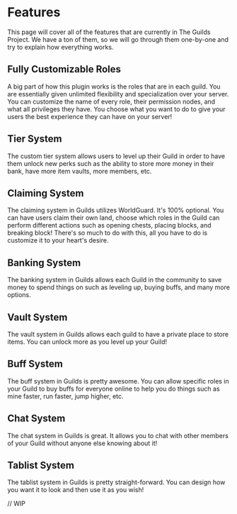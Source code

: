 # Features

This page will cover all of the features that are currently in The Guilds Project. We have a ton of them, so we will go through them one-by-one and try to explain how everything works.

## Fully Customizable Roles

A big part of how this plugin works is the roles that are in each guild. You are essentially given unlimited flexibility and specialization over your server. You can customize the name of every role, their permission nodes, and what all privileges they have. You choose what you want to do to give your users the best experience they can have on your server!

## Tier System

The custom tier system allows users to level up their Guild in order to have them unlock new perks such as the ability to store more money in their bank, have more item vaults, more members, etc.

## Claiming System

The claiming system in Guilds utilizes WorldGuard. It's 100% optional. You can have users claim their own land, choose which roles in the Guild can perform different actions such as opening chests, placing blocks, and breaking block! There's so much to do with this, all you have to do is customize it to your heart's desire.

## Banking System

The banking system in Guilds allows each Guild in the community to save money to spend things on such as leveling up, buying buffs, and many more options.

## Vault System

The vault system in Guilds allows each guild to have a private place to store items. You can unlock more as you level up your Guild!

## Buff System

The buff system in Guilds is pretty awesome. You can allow specific roles in your Guild to buy buffs for everyone online to help you do things such as mine faster, run faster, jump higher, etc.

## Chat System

The chat system in Guilds is great. It allows you to chat with other members of your Guild without anyone else knowing about it!

## Tablist System

The tablist system in Guilds is pretty straight-forward. You can design how you want it to look and then use it as you wish!

// WIP